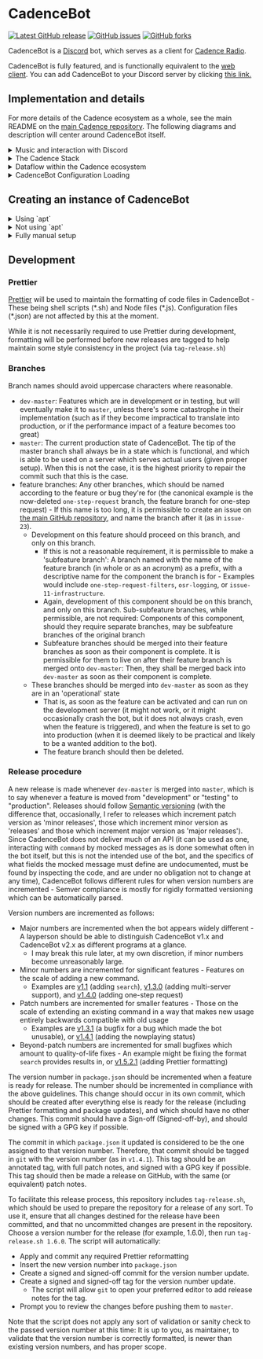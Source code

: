 # CadenceBot

[![Latest GitHub release](https://img.shields.io/github/v/release/za419/CadenceBot?style=flat-square)](https://github.com/za419/CadenceBot/releases)
[![GitHub issues](https://img.shields.io/github/issues/za419/CadenceBot?style=flat-square)](https://github.com/za419/CadenceBot/issues)
[![GitHub forks](https://img.shields.io/github/forks/za419/CadenceBot?style=flat-square)](https://github.com/za419/CadenceBot/network)

CadenceBot is a [Discord](https://discordapp.com/) bot, which serves as a client for [Cadence Radio](https://github.com/kenellorando/cadence).

CadenceBot is fully featured, and is functionally equivalent to the [web client](http://cadenceradio.com/). You can add CadenceBot to your Discord server by clicking [this link.](https://discord.com/api/oauth2/authorize?client_id=372999377569972224&permissions=274881252352&scope=bot)

## Implementation and details

For more details of the Cadence ecosystem as a whole, see the main README on the [main Cadence repository](https://github.com/kenellorando/cadence). The following diagrams and description will center around CadenceBot itself.

<details>
<summary>Music and interaction with Discord</summary>

![CadenceBot will only create one connection with the Cadence stream server to fetch the music stream, but will connect to individual Discord servers to forward that stream](https://user-images.githubusercontent.com/15851480/221444794-4dcbe189-402c-45ef-a75e-189a57b12c81.svg)

Put simply, CadenceBot will connect once to the stream server (globally for the entire instance), to reduce load on the backend layer - This will also keep all Discord servers listening to the same bot in sync, but it means a stream downlink failure will affect the entire bot, and it means that any future work on the bot will not include allowing one bot to service multiple music streams (in other words, to connect to more than one Cadence stream, one must deploy as many bot instances).

Separately, CadenceBot subscribes to Discord to receive messages invoking commands, and therefore also sends messages back to Discord as part of user interaction.
</details>

<details>
<summary>The Cadence Stack</summary>

![The client, ie CadenceBot, layers over the backend layer (the stream and API servers), which interface with internal data storage services](https://user-images.githubusercontent.com/15851480/221442426-5f3d8f24-5e0a-4c4b-82ba-09bac6e1a072.svg)

CadenceBot is a client in the Cadence stack - Specifically, it is the Discord client (as opposed to the "main" web client, or any other alternative clients that may be created. The client layer is the top, user-facing layer, which provides Cadence services in a way that unknowledgable users can understand, receive, and interact with. The goal is for all clients to provide a cohesive experience - Each client should have the same core feature set, and the implementations of each should behave as similarly to one another as possible, to whatever extent these goals are reasonable within the platforms they serve (that is to say, it is not reasonable for a Discord client to provide its own volume slider, as Discord naturally provides its own, or for a web client to provide a "conversational" interface as one can for a text-based Discord client).

Beneath the client layer is the backend layer, with which the clients interact, and which provides them with sources of data (song metadata, availability), with the Cadence broadcast, and with behavior interfaces. Beneath the backend layer sits the internal layer, which provides the actual data sources the backend services consume.
</details>

<details>
<summary>Dataflow within the Cadence ecosystem</summary>

![Clients, such as web or CadenceBot, interact bidirectionally with API, but only fetches data from the stream server](https://user-images.githubusercontent.com/15851480/221443338-9f36e5e2-26bb-4df2-8244-ec6a3d3b132a.svg)

At a high level, the services provided by Cadence can be split into four functional parts - Referring to the stack presented above, the client and internal layers both act as a monolith, as far as the outside world is concerned - Though their implementation may be more or less monolithic as is useful to maintainers of those layers.

However, the backend layer is split into two functional components - The REST API, which provides metadata and control of the music stream, and the stream server, which generates and broadcasts the music stream from the library.
</details>

<details>
<summary>CadenceBot Configuration Loading</summary>

![CadenceBot configuration is stored in three files - the default configuration is shipped with the bot written by maintainers and provides a working complete setup, the override configuration can be written and provided by an administrator to customize their deployment, and the bans list is maintained by the bot and determines which users are not permitted to interact with the bot](https://user-images.githubusercontent.com/15851480/221443879-31331f76-c3a6-4a44-a329-b9c9cb8b7635.svg)

CadenceBot is shipped by a working, complete configuration file by default. This file (`default-config.json`) includes a minimal set of configuration that will connect to the main production Cadence deployment. It will include some demonstration as well of available configuration options, as an example of how to write an override configuration file.

The override configuration file (`config.json`) is optional, and will not cause issues if it does not exist or fails to load. If it does load, any options set from it will override options set in the default configuration, while any unset options will fall back to defaults.

Finally, the ban list (`bans.json`) is created and administrated by the bot itself, and will preserve the list of banned users (along with information on when temporary bans are applicable) in case of bot restart. Since bans can be applied by the instance administrator dynamically from Discord, this list must be under the bot's control - It can be alterned manually only while the bot is offline, as changes will not be detected and the file may be reloaded at any time while the bot is active.
</details>

## Creating an instance of CadenceBot

<details>
<summary>Using `apt`</summary>

CadenceBot has a setup script for any platform which uses `apt` as package manager, which has `bash`, and for which `node.js`, `ffmpeg`, and `gcc`/`g++` are available.

First, [get your token from Discord](https://github.com/reactiflux/discord-irc/wiki/Creating-a-discord-bot-&-getting-a-token). I recommend allowing the setup script prepare your authentication file, and it will need that token, so save it for later.

Then, clone the repository into a folder of your choosing on your server. Enter this folder, and run the script `first-time-setup.sh`.

You'll be prompted first if you would like to set up emailing of logs on restarting the bot. When CadenceBot is started using the `restart.sh` script, all logging is directed into CadenceBot.log, stored in the same folder as the script. When the script is run, it overwrites that log. If you would like, a script called `maillog.sh` can be run to archive the log. The setup script can create this script for you, sending the log in the body of an email to the address of your choosing, with a subject line consisting of appending the current date and time to a prefix of your choosing. Remember to check your spam mail!

If you choose not to do this during setup, but want to do it later, either write the appropriate commands into `maillog.sh`, or simply rerun `first-time-setup.sh`.

You'll be prompted after that process is completed or skipped to setup your authentication file. I recommend doing this through the setup script - Although it's easy to do manually, it's simpler to use the script. Just enter the token you saved earlier.

If you choose not to create the authentication file during setup, you'll have to do it before starting the bot (otherwise it will simply fail to start). You can either do this by rerunning the `first-time-setup.sh` script, or by placing your token in a file called `auth.json` (see `auth-example.json`).

If at any point you need to recreate this setup, for example to change the address logs are mailed to, you can simply rerun `first-time-setup.sh` - The required sections will not do anything harmful to your setup unless you need a particular version of some packages for some reason outside CadenceBot, and the optional sections can be skipped simply by pressing enter.

If you have followed these steps properly, you should be able to run `restart.sh` or `node bot.js`, and your instance of CadenceBot will start running.
</details>

<details>
<summary>Not using `apt`</summary>

CadenceBot does not have any complete automated setup for platforms which do not use `apt`.

Before anything else, clone the repository into a folder of your choosing on the server, and enter the folder. Then, install CadenceBot's dependencies:

First, [install the latest `Node.js`](https://nodejs.org/en/download/) - You need at least version 12.0.0.

Then, install the following:

 - `ffmpeg`

 - `gcc`

 - `g++`

Now, [get your token from Discord](https://github.com/reactiflux/discord-irc/wiki/Creating-a-discord-bot-&-getting-a-token). I recommend allowing the setup script prepare your authentication file, and it will need that token, so save it for later.

Then, you can run the script `first-time-setup.sh` in the repository folder - It will generate errors related to the use of `apt`, but these can be disregarded.

You'll be prompted first if you would like to set up emailing of logs on restarting the bot. When CadenceBot is started using the `restart.sh` script, all logging is directed into CadenceBot.log, stored in the same folder as the script. When the script is run, it overwrites that log. If you would like, a script called `maillog.sh` can be run to archive the log. The setup script can create this script for you, sending the log in the body of an email to the address of your choosing, with a subject line consisting of appending the current date and time to a prefix of your choosing. Remember to check your spam mail!

If you choose not to do this during setup, but want to do it later, either write the appropriate commands into `maillog.sh`, or simply rerun `first-time-setup.sh`.

You'll be prompted after that process is completed or skipped to setup your authentication file. I recommend doing this through the setup script - Although it's easy to do manually, it's simpler to use the script. Just enter the token you saved earlier.

If you choose not to create the authentication file during setup, you'll have to do it before starting the bot (otherwise it will simply fail to start). You can either do this by rerunning the `first-time-setup.sh` script, or by placing your token in a file called `auth.json` (see `auth-example.json`).

If at any point you need to recreate this setup, for example to change the address logs are mailed to, you can simply rerun `first-time-setup.sh` - The required sections will not do anything harmful to your setup unless you need a particular version of some packages for some reason outside CadenceBot, and the optional sections can be skipped simply by pressing enter.

If you have followed these steps properly, you should be able to run `restart.sh` or `node bot.js`, and your instance of CadenceBot will start running.
</details>

<details>
<summary>Fully manual setup</summary>

Completely manual setup is not recommended, only because of the need to install the npm packages in `setup.sh`, in the order they appear. I therefore recommend at least running that script. Manual setup using that script proceeds as follows:

Clone the CadenceBot repository into a directory of your choosing.

First, [install the latest `Node.js`](https://nodejs.org/en/download/) - You need at least version 12.0.0.

Then, install the following:

 - `ffmpeg`

 - `gcc`

 - `g++`

Now, run `setup.sh`, or open the file and install the npm packages present there in the order they appear.

The next step is to setup your authentication file. [Get your token from Discord](https://github.com/reactiflux/discord-irc/wiki/Creating-a-discord-bot-&-getting-a-token), and place it in a file named `auth.json`, following the format in `auth-example.json`.

Once this script finishes, [get your token from Discord](https://github.com/reactiflux/discord-irc/wiki/Creating-a-discord-bot-&-getting-a-token), and place it in a file called `auth.json` (see `auth-example.json`).

At this point, you should be able to run CadenceBot, but in order to ensure that your `node_modules` stay up-to-date as new changes are made to CadenceBot, it is recommended that you install the `auto-setup.sh` script as a git hook.

To do this, simply copy it into the `.git/hooks/` directory, as at least the `post-merge` hook. The `first-time-setup.sh` script copies my setup, which can is to have `auto-setup.sh` run on both post-merge and post-checkout. This can be duplicated with:

`cp auto-setup.sh .git/hooks/post-checkout`

`cp auto-setup.sh .git/hooks/post-merge`

The `auto-setup.sh` script removes `node_modules` and re-runs `setup.sh`. If you wish, you can write your own script to duplicate this behavior, or simply skip it - This function is not necessarily required for CadenceBot to run, but it does avoid errors when new CadenceBot features rely on module updates, so if you don't keep your setup up-to-date automatically, be ready to have to update your modules as shown in `setup.sh` (keep in mind that this script does change on occasion).

Now, CadenceBot should run properly, even if a change requires a new module or new module version. There is only one detail left - When CadenceBot is restarted by the `restart.sh` script, it keeps its log in the `CadenceBot.log` file, which is overwritten each time the script is run. If this is not desired, you can make a `maillog.sh` script, which shall be run before starting the bot each time `restart.sh` is run, with the intention of being used to archive the log before it is deleted (by email, usually). Add whichever commands you would like to this script to have your logs archived automatically.
</details>

## Development

### Prettier

[Prettier](https://prettier.io/) will be used to maintain the formatting of code files in CadenceBot - These being shell scripts (\*.sh) and Node files (\*.js). Configuration files (\*.json) are not affected by this at the moment.

While it is not necessarily required to use Prettier during development, formatting will be performed before new releases are tagged to help maintain some style consistency in the project (via `tag-release.sh`)

### Branches

Branch names should avoid uppercase characters where reasonable.

- `dev-master`: Features which are in development or in testing, but will eventually make it to `master`, unless there's some catastrophe in their implementation (such as if they become impractical to translate into production, or if the performance impact of a feature becomes too great)
- `master`: The current production state of CadenceBot. The tip of the master branch shall always be in a state which is functional, and which is able to be used on a server which serves actual users (given proper setup). When this is not the case, it is the highest priority to repair the commit such that this is the case.
- feature branches: Any other branches, which should be named according to the feature or bug they're for (the canonical example is the now-deleted `one-step-request` branch, the feature branch for one-step request) - If this name is too long, it is permissible to create an issue on [the main GitHub repository](https://github.com/za419/CadenceBot/issues/), and name the branch after it (as in `issue-23`).
  - Development on this feature should proceed on this branch, and only on this branch.
    - If this is not a reasonable requirement, it is permissible to make a 'subfeature branch': A branch named with the name of the feature branch (in whole or as an acronym) as a prefix, with a descriptive name for the component the branch is for - Examples would include `one-step-request-filters`, `osr-logging`, or `issue-11-infrastructure`.
    - Again, development of this component should be on this branch, and only on this branch. Sub-subfeature branches, while permissible, are not required: Components of this component, should they require separate branches, may be subfeature branches of the original branch
    - Subfeature branches should be merged into their feature branches as soon as their component is complete. It is permissible for them to live on after their feature branch is merged onto `dev-master`: Then, they shall be merged back into `dev-master` as soon as their component is complete.
  - These branches should be merged into `dev-master` as soon as they are in an 'operational' state
    - That is, as soon as the feature can be activated and can run on the development server (it might not work, or it might occasionally crash the bot, but it does not always crash, even when the feature is triggered), and when the feature is set to go into production (when it is deemed likely to be practical and likely to be a wanted addition to the bot).
    - The feature branch should then be deleted.

### Release procedure

A new release is made whenever `dev-master` is merged into `master`, which is to say whenever a feature is moved from "development" or "testing" to "production". Releases should follow [Semantic versioning](https://semver.org/) (with the difference that, occasionally, I refer to releases which increment patch version as 'minor releases', those which increment minor version as 'releases' and those which increment major version as 'major releases'). Since CadenceBot does not deliver much of an API (it can be used as one, interacting with `command` by mocked messages as is done somewhat often in the bot itself, but this is not the intended use of the bot, and the specifics of what fields the mocked message must define are undocumented, must be found by inspecting the code, and are under no obligation not to change at any time), CadenceBot follows different rules for when version numbers are incremented - Semver compliance is mostly for rigidly formatted versioning which can be automatically parsed.

Version numbers are incremented as follows:

- Major numbers are incremented when the bot appears widely different - A layperson should be able to distinguish CadenceBot v1.x and CadenceBot v2.x as different programs at a glance.
  - I may break this rule later, at my own discretion, if minor numbers become unreasonably large.
- Minor numbers are incremented for significant features - Features on the scale of adding a new command.
  - Examples are [v1.1](https://github.com/za419/CadenceBot/releases/tag/v1.1) (adding `search`), [v1.3.0](https://github.com/za419/CadenceBot/releases/tag/v1.3.0) (adding multi-server support), and [v1.4.0](https://github.com/za419/CadenceBot/releases/tag/v1.4.0) (adding one-step request)
- Patch numbers are incremented for smaller features - Those on the scale of extending an existing command in a way that makes new usage entirely backwards compatible with old usage
  - Examples are [v1.3.1](https://github.com/za419/CadenceBot/releases/tag/v1.3.1) (a bugfix for a bug which made the bot unusable), or [v1.4.1](https://github.com/za419/CadenceBot/releases/tag/v1.4.1) (adding the nowplaying status)
- Beyond-patch numbers are incremented for small bugfixes which amount to quality-of-life fixes - An example might be fixing the format `search` provides results in, or [v1.5.2.1](https://github.com/za419/CadenceBot/releases/tag/v1.4.1) (adding Prettier formatting)

The version number in `package.json` should be incremented when a feature is ready for release. The number should be incremented in compliance with the above guidelines. This change should occur in its own commit, which should be created after everything else is ready for the release (including Prettier formatting and package updates), and which should have no other changes. This commit should have a Sign-off (Signed-off-by), and should be signed with a GPG key if possible.

The commit in which `package.json` it updated is considered to be the one assigned to that version number. Therefore, that commit should be tagged in `git` with the version number (as in `v1.4.1`). This tag should be an annotated tag, with full patch notes, and signed with a GPG key if possible. This tag should then be made a release on GitHub, with the same (or equivalent) patch notes.

To facilitate this release process, this repository includes `tag-release.sh`, which should be used to prepare the repository for a release of any sort. To use it, ensure that all changes destined for the release have been committed, and that no uncommitted changes are present in the repository. Choose a version number for the release (for example, 1.6.0), then run `tag-release.sh 1.6.0`. The script will automatically:

 - Apply and commit any required Prettier reformatting
 - Insert the new version number into `package.json`
 - Create a signed and signed-off commit for the version number update.
 - Create a signed and signed-off tag for the version number update.
   - The script will allow `git` to open your preferred editor to add release notes for the tag.
 - Prompt you to review the changes before pushing them to `master`.

Note that the script does not apply any sort of validation or sanity check to the passed version number at this time: It is up to you, as maintainer, to validate that the version number is correctly formatted, is newer than existing version numbers, and has proper scope.
